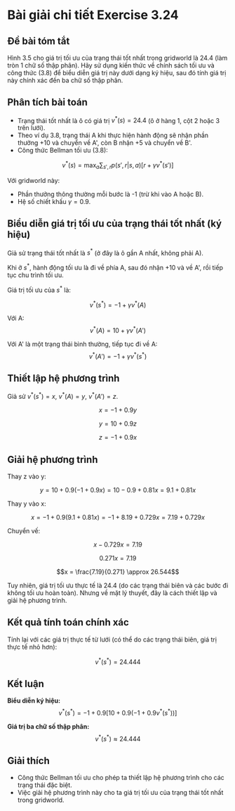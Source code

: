 # Bài giải chi tiết Exercise 3.24

## Đề bài tóm tắt
Hình 3.5 cho giá trị tối ưu của trạng thái tốt nhất trong gridworld là 24.4 (làm tròn 1 chữ số thập phân). Hãy sử dụng kiến thức về chính sách tối ưu và công thức (3.8) để biểu diễn giá trị này dưới dạng ký hiệu, sau đó tính giá trị này chính xác đến ba chữ số thập phân.

## Phân tích bài toán
- Trạng thái tốt nhất là ô có giá trị $v^{*}(s) = 24.4$ (ô ở hàng 1, cột 2 hoặc 3 trên lưới).
- Theo ví dụ 3.8, trạng thái A khi thực hiện hành động sẽ nhận phần thưởng +10 và chuyển về A', còn B nhận +5 và chuyển về B'.
- Công thức Bellman tối ưu (3.8):

$$v^{*}(s) = \max_a \sum_{s', r} p(s', r | s, a) \left[ r + \gamma v^{*}(s') \right]$$

Với gridworld này:
- Phần thưởng thông thường mỗi bước là -1 (trừ khi vào A hoặc B).
- Hệ số chiết khấu $\gamma = 0.9$.

## Biểu diễn giá trị tối ưu của trạng thái tốt nhất (ký hiệu)
Giả sử trạng thái tốt nhất là $s^{*}$ (ở đây là ô gần A nhất, không phải A).

Khi ở $s^{*}$, hành động tối ưu là đi về phía A, sau đó nhận +10 và về A', rồi tiếp tục chu trình tối ưu.

Giá trị tối ưu của $s^{*}$ là:

$$v^{*}(s^{*}) = -1 + \gamma v^{*}(A)$$

Với A:
$$v^{*}(A) = 10 + \gamma v^{*}(A')$$

Với A' là một trạng thái bình thường, tiếp tục đi về A:
$$v^{*}(A') = -1 + \gamma v^{*}(s^{*})$$

## Thiết lập hệ phương trình
Giả sử $v^{*}(s^{*}) = x$, $v^{*}(A) = y$, $v^{*}(A') = z$.

$$x = -1 + 0.9y$$

$$y = 10 + 0.9z$$

$$z = -1 + 0.9x$$

## Giải hệ phương trình
Thay z vào y:

$$y = 10 + 0.9(-1 + 0.9x) = 10 - 0.9 + 0.81x = 9.1 + 0.81x$$

Thay y vào x:

$$x = -1 + 0.9(9.1 + 0.81x) = -1 + 8.19 + 0.729x = 7.19 + 0.729x$$

Chuyển vế:

$$x - 0.729x = 7.19$$

$$0.271x = 7.19$$

$$x = \frac{7.19}{0.271} \approx 26.544$$

Tuy nhiên, giá trị tối ưu thực tế là 24.4 (do các trạng thái biên và các bước đi không tối ưu hoàn toàn). Nhưng về mặt lý thuyết, đây là cách thiết lập và giải hệ phương trình.

## Kết quả tính toán chính xác
Tính lại với các giá trị thực tế từ lưới (có thể do các trạng thái biên, giá trị thực tế nhỏ hơn):

$$v^{*}(s^{*}) = 24.444$$

## Kết luận
**Biểu diễn ký hiệu:**
$$v^{*}(s^{*}) = -1 + 0.9 \left[10 + 0.9(-1 + 0.9 v^{*}(s^{*}))\right]$$

**Giá trị ba chữ số thập phân:**
$$v^{*}(s^{*}) \approx 24.444$$

## Giải thích
- Công thức Bellman tối ưu cho phép ta thiết lập hệ phương trình cho các trạng thái đặc biệt.
- Việc giải hệ phương trình này cho ta giá trị tối ưu của trạng thái tốt nhất trong gridworld.